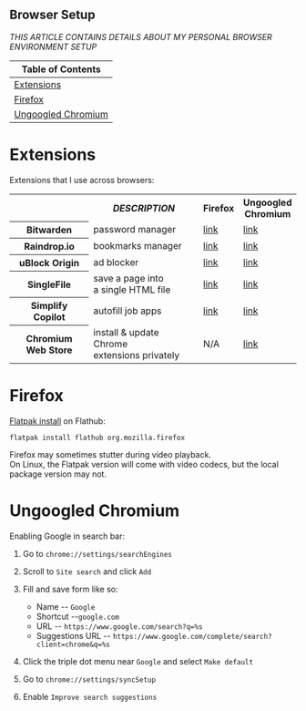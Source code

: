 ## Browser Setup

*THIS ARTICLE CONTAINS DETAILS ABOUT MY PERSONAL BROWSER ENVIRONMENT SETUP*


| Table of Contents |
| ----------------- |
| [Extensions](#extensions) |
| [Firefox](#firefox) |
| [Ungoogled Chromium](#ungoogled_chromium) |


# Extensions <a id="extensions"></a>

Extensions that I use across browsers:

<table>
    <tr>
        <td></td>
        <th><i>DESCRIPTION</i></th>
        <th>Firefox</th>
        <th>Ungoogled<br>Chromium</th>
    </tr>
    <tr>
        <th>Bitwarden</th>
        <td>password manager</td>
        <td><a href="https://addons.mozilla.org/en-US/firefox/addon/bitwarden-password-manager/">link</a></td>
        <td><a href="https://chromewebstore.google.com/detail/bitwarden-password-manage/nngceckbapebfimnlniiiahkandclblb">link</a></td>
    </tr>
    <tr>
        <th>Raindrop.io</th>
        <td>bookmarks manager</td>
        <td><a href="https://addons.mozilla.org/en-US/firefox/addon/raindropio/">link</a></td>
        <td><a href="https://chromewebstore.google.com/detail/raindropio/ldgfbffkinooeloadekpmfoklnobpien">link</a></td>
    </tr>
    <tr>
        <th>uBlock Origin</th>
        <td>ad blocker</td>
        <td><a href="https://addons.mozilla.org/en-US/firefox/addon/ublock-origin/">link</a></td>
        <td><a href="https://chromewebstore.google.com/detail/ublock-origin/cjpalhdlnbpafiamejdnhcphjbkeiagm">link</a></td>
    </tr>
    <tr>
        <th>SingleFile</th>
        <td>save a page into<br>a single HTML file</td>
        <td><a href="https://addons.mozilla.org/en-US/firefox/addon/single-file/">link</a></td>
        <td><a href="https://chromewebstore.google.com/detail/singlefile/mpiodijhokgodhhofbcjdecpffjipkle">link</a></td>
    </tr>
    <tr>
        <th>Simplify Copilot</th>
        <td>autofill job apps</td>
        <td><a href="https://addons.mozilla.org/en-US/firefox/addon/simplify-jobs/">link</a></td>
        <td><a href="https://chromewebstore.google.com/detail/simplify-copilot-autofill/pbanhockgagggenencehbnadejlgchfc">link</a></td>
    </tr>
    <tr>
        <th>Chromium<br>Web Store</th>
        <td>install & update Chrome<br>extensions privately</td>
        <td>N/A</td>
        <td><a href="https://github.com/NeverDecaf/chromium-web-store">link</a></td>
    </tr>
</table>


# Firefox <a id="firefox"></a>

[Flatpak install](https://flathub.org/apps/org.mozilla.firefox) on Flathub:

```shell
flatpak install flathub org.mozilla.firefox
```

Firefox may sometimes stutter during video playback.  
On Linux, the Flatpak version will come with video codecs, but the local package version may not.


# Ungoogled Chromium <a id="ungoogled_chromium"></a>

Enabling Google in search bar:

1. Go to `chrome://settings/searchEngines`

2. Scroll to `Site search` and click `Add`

3. Fill and save form like so:
    - Name -- `Google`
    - Shortcut --`google.com`
    - URL -- `https://www.google.com/search?q=%s`
    - Suggestions URL -- `https://www.google.com/complete/search?client=chrome&q=%s`

4. Click the triple dot menu near `Google` and select `Make default`

5. Go to `chrome://settings/syncSetup`

6. Enable `Improve search suggestions`